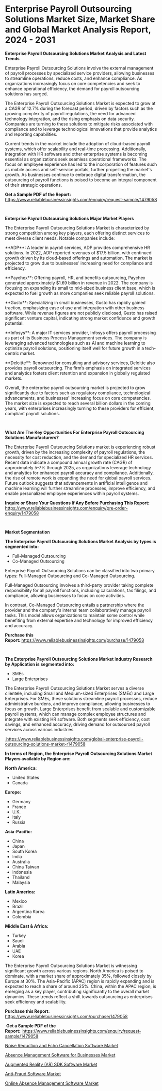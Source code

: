<p><h1>Enterprise Payroll Outsourcing Solutions Market Size, Market Share and Global Market Analysis Report, 2024 - 2031</h1></p><p><strong>Enterprise Payroll Outsourcing Solutions Market Analysis and Latest Trends</strong></p>
<p><p>Enterprise Payroll Outsourcing Solutions involve the external management of payroll processes by specialized service providers, allowing businesses to streamline operations, reduce costs, and enhance compliance. As organizations increasingly focus on core competencies and seek to enhance operational efficiency, the demand for payroll outsourcing solutions has surged. </p><p>The Enterprise Payroll Outsourcing Solutions Market is expected to grow at a CAGR of 12.7% during the forecast period, driven by factors such as the growing complexity of payroll regulations, the need for advanced technology integration, and the rising emphasis on data security. Companies are turning to these solutions to mitigate risks associated with compliance and to leverage technological innovations that provide analytics and reporting capabilities. </p><p>Current trends in the market include the adoption of cloud-based payroll systems, which offer scalability and real-time processing. Additionally, integration with HR software and other enterprise systems is becoming essential as organizations seek seamless operational frameworks. The focus on employee experience has led to the incorporation of features such as mobile access and self-service portals, further propelling the market's growth. As businesses continue to embrace digital transformation, the outsourcing of payroll functions is poised to become an integral component of their strategic operations.</p></p>
<p><strong>Get a Sample PDF of the Report:&nbsp;</strong> <a href="https://www.reliablebusinessinsights.com/enquiry/request-sample/1479058?utm_campaign=1109&utm_medium=2&utm_source=Github&utm_content=ia&utm_term=09122024&utm_id=enterprise-payroll-outsourcing-solutions">https://www.reliablebusinessinsights.com/enquiry/request-sample/1479058</a></p>
<p>&nbsp;</p>
<p><strong>Enterprise Payroll Outsourcing Solutions Major Market Players</strong></p>
<p><p>The Enterprise Payroll Outsourcing Solutions Market is characterized by strong competition among key players, each offering distinct services to meet diverse client needs. Notable companies include:</p><p>**ADP**: A leader in payroll services, ADP provides comprehensive HR solutions. In 2022, ADP reported revenues of $17.5 billion, with continued growth driven by its cloud-based offerings and automation. The market is projected to grow due to businesses' increasing need for compliance and efficiency.</p><p>**Paychex**: Offering payroll, HR, and benefits outsourcing, Paychex generated approximately $1.69 billion in revenue in 2022. The company is focusing on expanding its small to mid-sized business client base, which is expected to fuel growth as more companies seek reliable payroll solutions.</p><p>**Gusto**: Specializing in small businesses, Gusto has rapidly gained traction, emphasizing ease of use and integration with other business software. While revenue figures are not publicly disclosed, Gusto has raised significant venture capital, indicating strong market confidence and growth potential.</p><p>**Infosys**: A major IT services provider, Infosys offers payroll processing as part of its Business Process Management services. The company is leveraging advanced technologies such as AI and machine learning to optimize payroll solutions, positioning itself well for future growth in a tech-centric market.</p><p>**Deloitte**: Renowned for consulting and advisory services, Deloitte also provides payroll outsourcing. The firm’s emphasis on integrated services and analytics fosters client retention and expansion in globally regulated markets.</p><p>Overall, the enterprise payroll outsourcing market is projected to grow significantly due to factors such as regulatory compliance, technological advancements, and businesses' increasing focus on core competencies. The market size is expected to reach several billion dollars in the coming years, with enterprises increasingly turning to these providers for efficient, compliant payroll solutions.</p></p>
<p>&nbsp;</p>
<p><strong>What Are The Key Opportunities For Enterprise Payroll Outsourcing Solutions Manufacturers?</strong></p>
<p><p>The Enterprise Payroll Outsourcing Solutions market is experiencing robust growth, driven by the increasing complexity of payroll regulations, the necessity for cost reduction, and the demand for specialized HR services. Recent data indicate a compound annual growth rate (CAGR) of approximately 5-7% through 2025, as organizations leverage technology and analytics for enhanced payroll accuracy and compliance. Additionally, the rise of remote work is expanding the need for global payroll services. Future outlook suggests that advancements in artificial intelligence and machine learning will further streamline processes, improve efficiency, and enable personalized employee experiences within payroll systems.</p></p>
<p><strong>Inquire or Share Your Questions If Any Before Purchasing This Report:</strong> <a href="https://www.reliablebusinessinsights.com/enquiry/pre-order-enquiry/1479058?utm_campaign=1109&utm_medium=2&utm_source=Github&utm_content=ia&utm_term=09122024&utm_id=enterprise-payroll-outsourcing-solutions">https://www.reliablebusinessinsights.com/enquiry/pre-order-enquiry/1479058</a></p>
<p>&nbsp;</p>
<p><strong>Market Segmentation</strong></p>
<p><strong>The Enterprise Payroll Outsourcing Solutions Market Analysis by types is segmented into:</strong></p>
<p><ul><li>Full-Managed Outsourcing</li><li>Co-Managed Outsourcing</li></ul></p>
<p><p>Enterprise Payroll Outsourcing Solutions can be classified into two primary types: Full-Managed Outsourcing and Co-Managed Outsourcing. </p><p>Full-Managed Outsourcing involves a third-party provider taking complete responsibility for all payroll functions, including calculations, tax filings, and compliance, allowing businesses to focus on core activities. </p><p>In contrast, Co-Managed Outsourcing entails a partnership where the provider and the company's internal team collaboratively manage payroll tasks. This model allows organizations to maintain some control while benefiting from external expertise and technology for improved efficiency and accuracy.</p></p>
<p><strong>Purchase this Report:&nbsp;</strong><a href="https://www.reliablebusinessinsights.com/purchase/1479058?utm_campaign=1109&utm_medium=2&utm_source=Github&utm_content=ia&utm_term=09122024&utm_id=enterprise-payroll-outsourcing-solutions">https://www.reliablebusinessinsights.com/purchase/1479058</a></p>
<p>&nbsp;</p>
<p><strong>The Enterprise Payroll Outsourcing Solutions Market Industry Research by Application is segmented into:</strong></p>
<p><ul><li>SMEs</li><li>Large Enterprises</li></ul></p>
<p><p>The Enterprise Payroll Outsourcing Solutions Market serves a diverse clientele, including Small and Medium-sized Enterprises (SMEs) and Large Enterprises. For SMEs, these solutions streamline payroll processes, reduce administrative burdens, and improve compliance, allowing businesses to focus on growth. Large Enterprises benefit from scalable and customizable payroll systems, which can manage complex employee structures and integrate with existing HR software. Both segments seek efficiency, cost savings, and enhanced accuracy, driving demand for outsourced payroll services across various industries.</p></p>
<p><a href="https://www.reliablebusinessinsights.com/global-enterprise-payroll-outsourcing-solutions-market-r1479058?utm_campaign=1109&utm_medium=2&utm_source=Github&utm_content=ia&utm_term=09122024&utm_id=enterprise-payroll-outsourcing-solutions">&nbsp;https://www.reliablebusinessinsights.com/global-enterprise-payroll-outsourcing-solutions-market-r1479058</a></p>
<p><strong>In terms of Region, the Enterprise Payroll Outsourcing Solutions Market Players available by Region are:</strong></p>
<p>
    <p> <strong> North America: </strong>
        <ul>
            <li>United States</li>
            <li>Canada</li>
        </ul>
        </p> 
    <p> <strong> Europe: </strong>
        <ul>
            <li>Germany</li>
            <li>France</li>
            <li>U.K.</li>
            <li>Italy</li>
            <li>Russia</li>
        </ul>
        </p> 
    <p> <strong> Asia-Pacific: </strong>
        <ul>
            <li>China</li>
            <li>Japan</li>
            <li>South Korea</li>
            <li>India</li>
            <li>Australia</li>
            <li>China Taiwan</li>
            <li>Indonesia</li>
            <li>Thailand</li>
            <li>Malaysia</li>
        </ul>
        </p> 
    <p> <strong> Latin America: </strong>
        <ul>
            <li>Mexico</li>
            <li>Brazil</li>
            <li>Argentina Korea</li>
            <li>Colombia</li>
        </ul>
        </p> 
    <p> <strong> Middle East & Africa: </strong>
        <ul>
            <li>Turkey</li>
            <li>Saudi</li>
            <li>Arabia</li>
            <li>UAE</li>
            <li>Korea</li>
        </ul>
    </p>
    </p>
<p><p>The Enterprise Payroll Outsourcing Solutions Market is witnessing significant growth across various regions. North America is poised to dominate, with a market share of approximately 35%, followed closely by Europe at 30%. The Asia-Pacific (APAC) region is rapidly expanding and is expected to reach a share of around 25%. China, within the APAC region, is emerging as a key player, contributing significantly to the overall market dynamics. These trends reflect a shift towards outsourcing as enterprises seek efficiency and scalability.</p></p>
<p><strong>Purchase this Report: </strong><a href="https://www.reliablebusinessinsights.com/purchase/1479058?utm_campaign=1109&utm_medium=2&utm_source=Github&utm_content=ia&utm_term=09122024&utm_id=enterprise-payroll-outsourcing-solutions">https://www.reliablebusinessinsights.com/purchase/1479058</a></p>
<p>&nbsp;<strong>Get a Sample PDF of the Report:&nbsp;&nbsp;</strong><a href="https://www.reliablebusinessinsights.com/enquiry/request-sample/1479058?utm_campaign=1109&utm_medium=2&utm_source=Github&utm_content=ia&utm_term=09122024&utm_id=enterprise-payroll-outsourcing-solutions">https://www.reliablebusinessinsights.com/enquiry/request-sample/1479058</a></p>
<p><strong></strong></p>
<p><p><a href="https://www.linkedin.com/pulse/revenue-demand-forecast-noise-reduction-echo-cancellation-software-ufflf?utm_campaign=1109&utm_medium=2&utm_source=Github&utm_content=ia&utm_term=09122024&utm_id=enterprise-payroll-outsourcing-solutions">Noise Reduction and Echo Cancellation Software Market</a></p><p><a href="https://www.linkedin.com/pulse/futur-trend-quest-sl8ue?utm_campaign=1109&utm_medium=2&utm_source=Github&utm_content=ia&utm_term=09122024&utm_id=enterprise-payroll-outsourcing-solutions">Absence Management Software for Businesses Market</a></p><p><a href="https://github.com/mcfred89/Market-Research-Report-List-1/blob/main/augmented-reality-ar-sdk-software-market.md?utm_campaign=1109&utm_medium=2&utm_source=Github&utm_content=ia&utm_term=09122024&utm_id=enterprise-payroll-outsourcing-solutions">Augmented Reality (AR) SDK Software Market</a></p><p><a href="https://www.linkedin.com/pulse/growing-anti-fraud-software-market-size-forecast-predicted-gdo4f?utm_campaign=1109&utm_medium=2&utm_source=Github&utm_content=ia&utm_term=09122024&utm_id=enterprise-payroll-outsourcing-solutions">Anti-Fraud Software Market</a></p><p><a href="https://www.linkedin.com/pulse/market-study-global-online-absence-management-software-nrytf?utm_campaign=1109&utm_medium=2&utm_source=Github&utm_content=ia&utm_term=09122024&utm_id=enterprise-payroll-outsourcing-solutions">Online Absence Management Software Market</a></p></p>